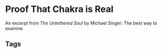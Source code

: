 # Proof That Chakra is Real

An excerpt from *The Untethered Soul* by Michael Singer:
The best way to examine

## Tags
